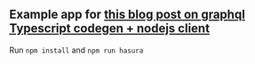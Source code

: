 ## Example app for [this blog post on graphql Typescript codegen + nodejs client](https://letsprogramit.com/posts/nodejs-typescript-client-to-access-graphql/)

Run `npm install` and `npm run hasura`